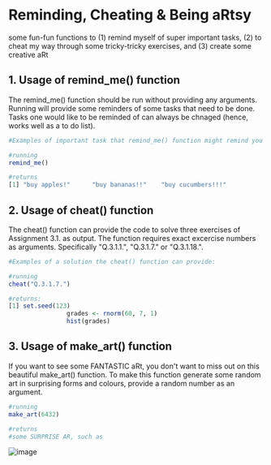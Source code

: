 # Reminding, Cheating & Being aRtsy 
some fun-fun functions to (1) remind myself of super important tasks, (2) to cheat my way through some tricky-tricky exercises, and (3) create some creative aRt 

## 1. Usage of remind_me() function
The remind_me() function should be run without providing any arguments. Running will provide some reminders of some tasks that need to be done. Tasks one would like to be reminded of can always be chnaged (hence, works well as a to do list).

``` r
#Examples of important task that remind_me() function might remind you of:

#running
remind_me()

#returns 
[1] "buy apples!"      "buy bananas!!"    "buy cucumbers!!!"
```

## 2. Usage of cheat() function
The cheat() function can provide the code to solve three exercises of Assignment 3.1. as output. The function requires exact excercise numbers as arguments. Specifically "Q.3.1.1.", "Q.3.1.7." or "Q.3.1.18.". 

``` r
#Examples of a solution the cheat() function can provide:

#running
cheat("Q.3.1.7.")

#returns: 
[1] set.seed(123)
                grades <- rnorm(60, 7, 1) 
                hist(grades)
```

## 3. Usage of make_art() function 
If you want to see some FANTASTIC aRt, you don't want to miss out on this beautiful make_art() function. To make this function generate some random art in surprising forms and colours, provide a random number as an argument. 

``` r
#running 
make_art(6432)

#returns 
#some SURPRISE AR, such as

```
![image](https://user-images.githubusercontent.com/123645408/215103528-e72aeff8-5bcc-47fe-9378-490aa0d10b3c.png)
